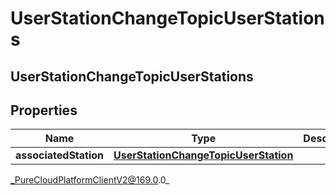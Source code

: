 # UserStationChangeTopicUserStations

## UserStationChangeTopicUserStations

## Properties

|Name | Type | Description | Notes|
|------------ | ------------- | ------------- | -------------|
| **associatedStation** | [**UserStationChangeTopicUserStation**](UserStationChangeTopicUserStation) |  | [optional] |



_PureCloudPlatformClientV2@169.0.0_
